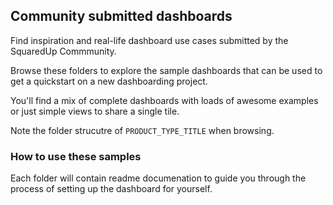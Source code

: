 ## Community submitted dashboards

Find inspiration and real-life dashboard use cases submitted by the SquaredUp Commmunity.

Browse these folders to explore the sample dashboards that can be used to get a quickstart on a new dashboarding project.

You'll find a mix of complete dashboards with loads of awesome examples or just simple views to share a single tile.

Note the folder strucutre of `PRODUCT_TYPE_TITLE` when browsing.

### How to use these samples

Each folder will contain readme documenation to guide you through the process of setting up the dashboard for yourself.
